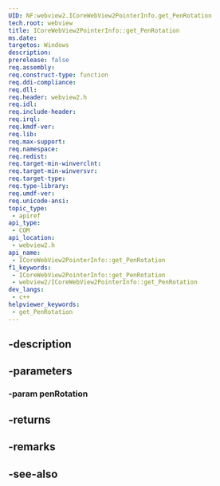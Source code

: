 ```yaml
---
UID: NF:webview2.ICoreWebView2PointerInfo.get_PenRotation
tech.root: webview
title: ICoreWebView2PointerInfo::get_PenRotation
ms.date: 
targetos: Windows
description: 
prerelease: false
req.assembly: 
req.construct-type: function
req.ddi-compliance: 
req.dll: 
req.header: webview2.h
req.idl: 
req.include-header: 
req.irql: 
req.kmdf-ver: 
req.lib: 
req.max-support: 
req.namespace: 
req.redist: 
req.target-min-winverclnt: 
req.target-min-winversvr: 
req.target-type: 
req.type-library: 
req.umdf-ver: 
req.unicode-ansi: 
topic_type:
 - apiref
api_type:
 - COM
api_location:
 - webview2.h
api_name:
 - ICoreWebView2PointerInfo::get_PenRotation
f1_keywords:
 - ICoreWebView2PointerInfo::get_PenRotation
 - webview2/ICoreWebView2PointerInfo::get_PenRotation
dev_langs:
 - c++
helpviewer_keywords:
 - get_PenRotation
---
```


## -description

## -parameters

### -param penRotation

## -returns

## -remarks

## -see-also

